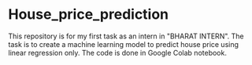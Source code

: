 # House_price_prediction
This repository is for my first task as an intern in "BHARAT INTERN". The task is to create a machine learning model to predict house price using linear regression only. The code is done in Google Colab notebook.
